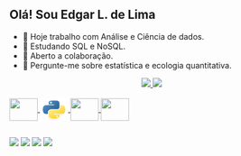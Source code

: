 ## Olá! Sou Edgar L. de Lima

- 🔭 Hoje trabalho com Análise e Ciência de dados.
- 🌱 Estudando SQL e NoSQL.
- 👯 Aberto a colaboração.
- 💬 Pergunte-me sobre estatística e ecologia quantitativa.

<div align="center">
  <a href="https://https://github.com/edgar-lima">
  <img height="180em" src="https://github-readme-stats.vercel.app/api?username=edgar-lima&show_icons=true&theme=dracula&include_all_commits=true&count_private=true"/>
  <img height="180em" src="https://github-readme-stats.vercel.app/api/top-langs/?username=edgar-lima&layout=compact&langs_count=7&theme=dracula"/>
</div>

<div style="display: inline_block"><br>
  <img align="center" height="40" width="50" src="https://cdn.jsdelivr.net/gh/devicons/devicon/icons/r/r-original.svg" />    
  <img align="center" alt="Rafa-Python" height="40" width="50" src="https://raw.githubusercontent.com/devicons/devicon/master/icons/python/python-original.svg">
  <img align="center" height="40" width="50"  src="https://cdn.jsdelivr.net/gh/devicons/devicon/icons/matlab/matlab-original.svg" />
  <img align="center" height="40" width="50" src="https://cdn.jsdelivr.net/gh/devicons/devicon/icons/postgresql/postgresql-original-wordmark.svg" />             
</div>

##

<div> 
  <a href="https://www.instagram.com/ecoquant42/" target="_blank"><img src="https://img.shields.io/badge/-Instagram-%23E4405F?style=for-the-badge&logo=instagram&logoColor=white" target="_blank"></a>
 	<a href = "mailto:edgarluizdelima@gmail.com"><img src="https://img.shields.io/badge/-Gmail-%23333?style=for-the-badge&logo=gmail&logoColor=white" target="_blank"></a>
  <a href="https://www.linkedin.com/in/edgar-luiz-de-lima-35646851/" target="_blank"><img src="https://img.shields.io/badge/-LinkedIn-%230077B5?style=for-the-badge&logo=linkedin&logoColor=white" target="_blank"></a>
  <a href="https://medium.com/ecoquant" target="_blank"><img src="https://img.shields.io/badge/Medium-12100E?style=for-the-badge&logo=medium&logoColor=white"_blank"></a>
 
</div>
